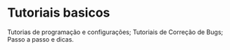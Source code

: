 # Tutoriais basicos
Tutorias de programação e configurações;
Tutoriais de Correção de Bugs;
Passo a passo e dicas.

